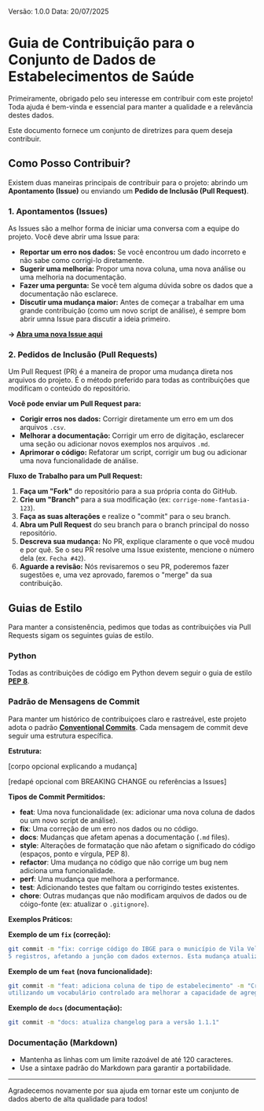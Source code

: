 Versão: 1.0.0
Data: 20/07/2025

# Guia de Contribuição para o Conjunto de Dados de Estabelecimentos de Saúde

Primeiramente, obrigado pelo seu interesse em contribuir com este projeto! Toda ajuda é bem-vinda e essencial para
manter a qualidade e a relevância destes dados.

Este documento fornece um conjunto de diretrizes para quem deseja contribuir.

## Como Posso Contribuir?

Existem duas maneiras principais de contribuir para o projeto: abrindo um **Apontamento (Issue)** ou enviando um
**Pedido de Inclusão (Pull Request)**.

### 1. Apontamentos (Issues)

As Issues são a melhor forma de iniciar uma conversa com a equipe do projeto. Você deve abrir uma Issue para:

* **Reportar um erro nos dados:** Se você encontrou um dado incorreto e não sabe como corrigi-lo diretamente.
* **Sugerir uma melhoria:** Propor uma nova coluna, uma nova análise ou uma melhoria na documentação.
* **Fazer uma pergunta:** Se você tem alguma dúvida sobre os dados que a documentação não esclarece.
* **Discutir uma mudança maior:** Antes de começar a trabalhar em uma grande contribuição (como um novo script de
análise), é sempre bom abrir umna Issue para discutir a ideia primeiro.

**-> [Abra uma nova Issue aqui](https://github.com/eduardomoschen/fair-data-vacina-covid-es/issues)**

### 2. Pedidos de Inclusão (Pull Requests)

Um Pull Request (PR) é a maneira de propor uma mudança direta nos arquivos do projeto. É o método preferido para
todas as contribuições que modificam o conteúdo do repositório.

**Você pode enviar um Pull Request para:**

* **Corigir erros nos dados:** Corrigir diretamente um erro em um dos arquivos `.csv`.
* **Melhorar a documentação:** Corrigir um erro de digitação, esclarecer uma seção ou adicionar novos exemplos nos
arquivos `.md`.
* **Aprimorar o código:** Refatorar um script, corrigir um bug ou adicionar uma nova funcionalidade de análise.

**Fluxo de Trabalho para um Pull Request:**

1. **Faça um "Fork"** do repositório para a sua própria conta do GitHub.
2. **Crie um "Branch"** para a sua modificação (ex: `corrige-nome-fantasia-123`).
3. **Faça as suas alterações** e realize o "commit" para o seu branch.
4. **Abra um Pull Request** do seu branch para o branch principal do nosso repositório.
5. **Descreva sua mudança:** No PR, explique claramente o que você mudou e por quê. Se o seu PR resolve uma Issue
existente, mencione o número dela (ex. `Fecha #42`).
6. **Aguarde a revisão:** Nós revisaremos o seu PR, poderemos fazer sugestões e, uma vez aprovado, faremos o "merge"
da sua contribuição.

## Guias de Estilo

Para manter a consistenência, pedimos que todas as contribuições via Pull Requests sigam os seguintes guias de estilo.

### Python

Todas as contribuições de código em Python devem seguir o guia de estilo
**[PEP 8](https://peps.python.org/pep-0008/)**.

### Padrão de Mensagens de Commit

Para manter um histórico de contribuiçoes claro e rastreável, este projeto adota o padrão
**[Conventional Commits](https://www.conventionalcommits.org/en/v1.0.0/)**. Cada mensagem de commit deve seguir
uma estrutura específica.

**Estrutura:**

[corpo opcional explicando a mudança]

[redapé opcional com BREAKING CHANGE ou referências a Issues]

**Tipos de Commit Permitidos:**

* **feat**: Uma nova funcionalidade (ex: adicionar uma nova coluna de dados ou um novo script de análise).
* **fix**: Uma correção de um erro nos dados ou no código.
* **docs**: Mudanças que afetam apenas a documentação (`.md` files).
* **style**: Alterações de formatação que não afetam o significado do código (espaços, ponto e vírgula, PEP 8).
* **refactor**: Uma mudança no código que não corrige um bug nem adiciona uma funcionalidade.
* **perf**: Uma mudança que melhora a performance.
* **test**: Adicionando testes que faltam ou corrigindo testes existentes.
* **chore**: Outras mudanças que não modificam arquivos de dados ou de cóigo-fonte (ex: atualizar o `.gitignore`).

**Exemplos Práticos:**

**Exemplo de um `fix` (correção):**

```bash
git commit -m "fix: corrige código do IBGE para o município de Vila Velha" -m "O código estava incorreto em
5 registros, afetando a junção com dados externos. Esta mudança atualiza os registros para o valor correto."
```

**Exemplo de um `feat` (nova funcionalidade):**

```bash
git commit -m "feat: adiciona coluna de tipo de estabelecimento" -m "Cria a nova coluna TP_ESTABELECIMENTO,
utilizando um vocabulário controlado ara melhorar a capacidade de agregação e análise dos dados."
```

**Exemplo de `docs` (documentação):**

```bash
git commit -m "docs: atualiza changelog para a versão 1.1.1"
```

### Documentação (Markdown)

* Mantenha as linhas com um limite razoável de até 120 caracteres.
* Use a sintaxe padrão do Markdown para garantir a portabilidade.

---

Agradecemos novamente por sua ajuda em tornar este um conjunto de dados aberto de alta qualidade para todos!